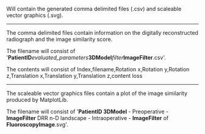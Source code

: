 Will contain the generated comma delimited files (.csv) and scaleable vector graphics (.svg).

-----------------

The comma delimited files contain information on the digitally reconstructed radiograph and the image similarity score.

The filename will consist of '**PatientID**_evaluated_parameters_**3DModel**_filter_**ImageFilter**.csv'.

The contents will consist of Index,filename,Rotation x,Rotation y,Rotation z,Translation x,Translation y,Translation z,content loss

-----------------

The scaleable vector graphics files contain a plot of the image similarity produced by MatplotLib.

The filename will consist of '**PatientID 3DModel** - Preoperative - **ImageFilter** DRR n-D landscape - Intraoperative - **ImageFilter** of **FluoroscopyImage**.svg'.


